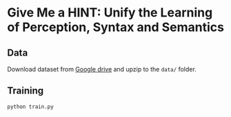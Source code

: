 # Give Me a HINT: Unify the Learning of Perception, Syntax and Semantics

## Data
Download dataset from [Google drive](https://drive.google.com/file/d/1HXmVd0oDfusxgf5Td6fprcpb3ooxpqi0/view?usp=sharing) and upzip to the ```data/``` folder.

## Training
```
python train.py
```


